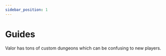 ```yaml
---
sidebar_position: 1
---
```


# Guides

Valor has tons of custom dungeons which can be confusing to new players.
